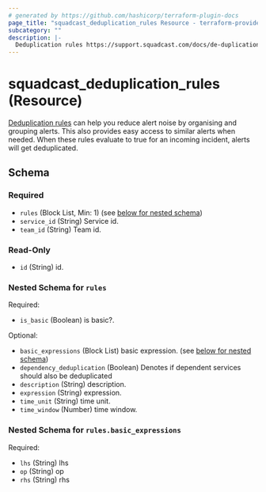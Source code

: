```yaml
---
# generated by https://github.com/hashicorp/terraform-plugin-docs
page_title: "squadcast_deduplication_rules Resource - terraform-provider-squadcast"
subcategory: ""
description: |-
  Deduplication rules https://support.squadcast.com/docs/de-duplication-rules can help you reduce alert noise by organising and grouping alerts. This also provides easy access to similar alerts when needed. When these rules evaluate to true for an incoming incident, alerts will get deduplicated.
---
```


# squadcast_deduplication_rules (Resource)

[Deduplication rules](https://support.squadcast.com/docs/de-duplication-rules) can help you reduce alert noise by organising and grouping alerts. This also provides easy access to similar alerts when needed. When these rules evaluate to true for an incoming incident, alerts will get deduplicated.



<!-- schema generated by tfplugindocs -->
## Schema

### Required

- `rules` (Block List, Min: 1) (see [below for nested schema](#nestedblock--rules))
- `service_id` (String) Service id.
- `team_id` (String) Team id.

### Read-Only

- `id` (String) id.

<a id="nestedblock--rules"></a>
### Nested Schema for `rules`

Required:

- `is_basic` (Boolean) is basic?.

Optional:

- `basic_expressions` (Block List) basic expression. (see [below for nested schema](#nestedblock--rules--basic_expressions))
- `dependency_deduplication` (Boolean) Denotes if dependent services should also be deduplicated
- `description` (String) description.
- `expression` (String) expression.
- `time_unit` (String) time unit.
- `time_window` (Number) time window.

<a id="nestedblock--rules--basic_expressions"></a>
### Nested Schema for `rules.basic_expressions`

Required:

- `lhs` (String) lhs
- `op` (String) op
- `rhs` (String) rhs


